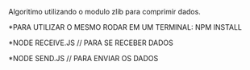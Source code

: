 Algoritimo utilizando o modulo zlib para comprimir dados.

*PARA UTILIZAR O MESMO RODAR EM UM TERMINAL: NPM INSTALL

*NODE RECEIVE.JS // PARA SE RECEBER DADOS

*NODE SEND.JS // PARA ENVIAR OS DADOS 